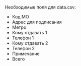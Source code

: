 Необходимые поля для data.csv:
 - Код МО
 - Адрес для подписания
 - Метро
 - Кому отдавать 1
 - Телефон 1
 - Кому отдавать 2
 - Телефон 2
 - Примечание
 - Всего